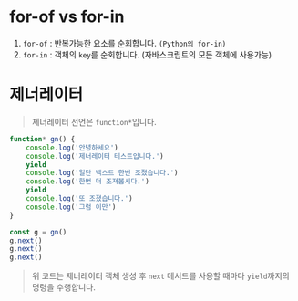 # for-of vs for-in
1. `for-of` : 반복가능한 요소를 순회합니다. `(Python의 for-in)`
2. `for-in` : 객체의 `key`를 순회합니다. (자바스크립트의 모든 객체에 사용가능)


 # 제너레이터 
> 제너레이터 선언은 `function*`입니다. 
```javascript
function* gn() {
	console.log('안녕하세요')
	console.log('제너레이터 테스트입니다.')
	yield
	console.log('일단 넥스트 한번 조졌습니다.')
	console.log('한번 더 조져봅시다.')
	yield
	console.log('또 조졌습니다.')
	console.log('그럼 이만')
}

const g = gn()
g.next()
g.next()
g.next()
```
> 위 코드는 제너레이터 객체 생성 후 `next` 메서드를 사용할 때마다 `yield`까지의 명령을 수행합니다.
